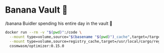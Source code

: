 # Banana Vault :banana:

/banana Buidler spending his entire day in the vault :banana:

```bash
docker run --rm -v "$(pwd)":/code \
  --mount type=volume,source="$(basename "$(pwd)")_cache",target=/target \
  --mount type=volume,source=registry_cache,target=/usr/local/cargo/registry \
  cosmwasm/optimizer:0.15.0
```